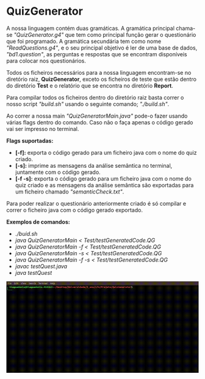 # QuizGenerator 

A nossa linguagem contém duas gramáticas. 
A gramática principal chama-se *"QuizGenerator.g4"* que tem como principal função gerar o questionário que foi programado.
A gramática secundária tem como nome *"ReadQuestions.g4"*, e o seu principal objetivo é ler de uma base de dados, *"bd1.question"*, as perguntas e respostas que se encontram disponíveis para colocar nos questionários.

Todos os ficheiros necessários para a nossa linguagem encontram-se no diretório raiz, **QuizGenerator**, exceto os ficheiros de teste que estão dentro do diretório **Test** e o relatório que se encontra no diretório **Report**.

Para compilar todos os ficheiros dentro do diretório raiz basta correr o nosso script *"build.sh"* usando o seguinte comando; *"./build.sh"*.

Ao correr a nossa main *"QuizGeneratorMain.java"* pode-o fazer usando várias flags dentro do comando. Caso não o faça apenas o código gerado vai ser impresso no terminal.

**Flags suportadas:**
- **[-f]:** exporta o código gerado para um ficheiro java com o nome do quiz criado.
- **[-s]:** imprime as mensagens da análise semântica no terminal, juntamente com o código gerado.
- **[-f -s]:** exporta o código gerado para um ficheiro java com o nome do quiz criado e as mensagens da análise semântica são exportadas para um ficheiro chamado *"semanticCheck.txt"*. 

Para poder realizar o questionário anteriormente criado é só compilar e correr o ficheiro java com o código gerado exportado.


**Exemplos de comandos:**

- *./buid.sh*
- *java QuizGeneratorMain < Test/testGeneratedCode.QG*
- *java QuizGeneratorMain -f < Test/testGeneratedCode.QG*
- *java QuizGeneratorMain -s < Test/testGeneratedCode.QG*
- *java QuizGeneratorMain -f -s < Test/testGeneratedCode.QG*
- *javac testQuest.java*
- *java testQuest*

![QuizGenerator_Example.gif](QuizGenerator\Resources\QuizGenerator_Example.gif)
